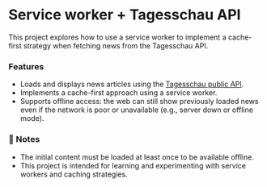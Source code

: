 # Service worker + Tagesschau API

This project explores how to use a service worker to implement a cache-first strategy when fetching news from the Tagesschau API.

### Features
- Loads and displays news articles using the [Tagesschau public API](https://www.tagesschau.de/api2/).
- Implements a cache-first approach using a service worker.
- Supports offline access: the web can still show previously loaded news even if the network is poor or unavailable (e.g., server down or offline mode).

### 🚧 Notes
- The initial content must be loaded at least once to be available offline.
- This project is intended for learning and experimenting with service workers and caching strategies.
